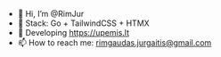 - 👋 Hi, I’m @RimJur
- 🌱 Stack: Go + TailwindCSS + HTMX
- 🛶 Developing https://upemis.lt
- 📫 How to reach me: rimgaudas.jurgaitis@gmail.com

<!---
RimJur/RimJur is a ✨ special ✨ repository because its `README.md` (this file) appears on your GitHub profile.
You can click the Preview link to take a look at your changes.
--->
